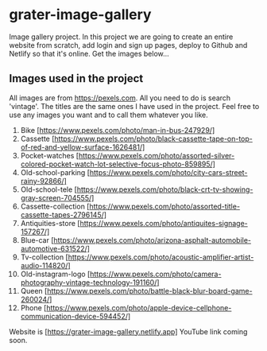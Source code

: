 # grater-image-gallery

Image gallery project. In this project we are going to create an entire website from scratch, add login and sign up pages, deploy to Github and Netlify so that it's online.
Get the images below...

## Images used in the project

All images are from https://pexels.com. All you need to do is search 'vintage'. The titles are the same ones I have used in the project. Feel free to use any images you want and to call them whatever you like.

1. Bike [https://www.pexels.com/photo/man-in-bus-247929/]
2. Cassette [https://www.pexels.com/photo/black-cassette-tape-on-top-of-red-and-yellow-surface-1626481/]
3. Pocket-watches [https://www.pexels.com/photo/assorted-silver-colored-pocket-watch-lot-selective-focus-photo-859895/]
4. Old-school-parking [https://www.pexels.com/photo/city-cars-street-rainy-92866/]
5. Old-school-tele [https://www.pexels.com/photo/black-crt-tv-showing-gray-screen-704555/]
6. Cassette-collection [https://www.pexels.com/photo/assorted-title-cassette-tapes-2796145/]
7. Antiquities-store [https://www.pexels.com/photo/antiquites-signage-157267/]
8. Blue-car [https://www.pexels.com/photo/arizona-asphalt-automobile-automotive-631522/]
9. Tv-collection [https://www.pexels.com/photo/acoustic-amplifier-artist-audio-114820/]
10. Old-instagram-logo [https://www.pexels.com/photo/camera-photography-vintage-technology-191160/]
11. Queen [https://www.pexels.com/photo/battle-black-blur-board-game-260024/]
12. Phone [https://www.pexels.com/photo/apple-device-cellphone-communication-device-594452/]

Website is [https://grater-image-gallery.netlify.app]
YouTube link coming soon.
